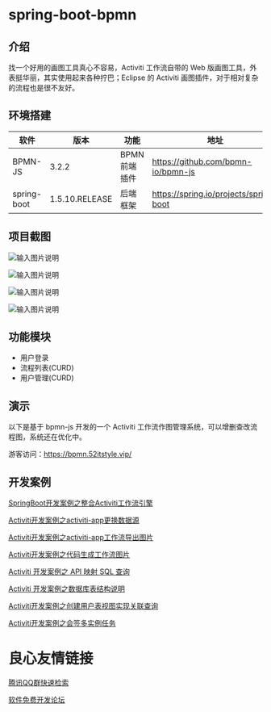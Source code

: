 # spring-boot-bpmn

## 介绍 

找一个好用的画图工具真心不容易，Activiti 工作流自带的 Web 版画图工具，外表挺华丽，其实使用起来各种拧巴；Eclipse 的 Activiti 画图插件，对于相对复杂的流程也是很不友好。

## 环境搭建

| 软件 | 版本  | 功能|   地址|
| ---- | ----- |----- |----- |
|   BPMN-JS| 3.2.2 |  BPMN前端插件| https://github.com/bpmn-io/bpmn-js |
|  spring-boot| 1.5.10.RELEASE |  后端框架| https://spring.io/projects/spring-boot |

## 项目截图

![输入图片说明](https://images.gitee.com/uploads/images/2019/0323/121259_41f19adb_87650.png "1.png")

![输入图片说明](https://images.gitee.com/uploads/images/2019/0323/121304_7e6a4833_87650.png "2.png")

![输入图片说明](https://images.gitee.com/uploads/images/2019/0525/105919_5e2a0e76_87650.png "1558753126(1).png")


![输入图片说明](https://images.gitee.com/uploads/images/2019/0525/105735_111429bd_87650.png "屏幕截图.png")


## 功能模块

- 用户登录
- 流程列表(CURD)
- 用户管理(CURD)

## 演示

以下是基于 bpmn-js 开发的一个 Activiti 工作流作图管理系统，可以增删查改流程图，系统还在优化中。

游客访问：https://bpmn.52itstyle.vip/

## 开发案例

[SpringBoot开发案例之整合Activiti工作流引擎](https://blog.52itstyle.vip/archives/3618/)

[Activiti开发案例之activiti-app更换数据源](https://blog.52itstyle.vip/archives/3659/)

[Activiti开发案例之activiti-app工作流导出图片](https://blog.52itstyle.vip/archives/3664/)

[Activiti开发案例之代码生成工作流图片](https://blog.52itstyle.vip/archives/3677/)

[Activiti 开发案例之 API 映射 SQL 查询](https://blog.52itstyle.vip/archives/3690/)

[Activiti 开发案例之数据库表结构说明](https://blog.52itstyle.vip/archives/3699/)

[Activiti开发案例之创建用户表视图实现关联查询](https://blog.52itstyle.vip/archives/3706/)

[Activiti开发案例之会签多实例任务](https://blog.52itstyle.vip/archives/3712/)

 # 良心友情链接

[腾讯QQ群快速检索](http://u.720life.cn/s/8cf73f7c)

[软件免费开发论坛](http://u.720life.cn/s/bbb01dc0)